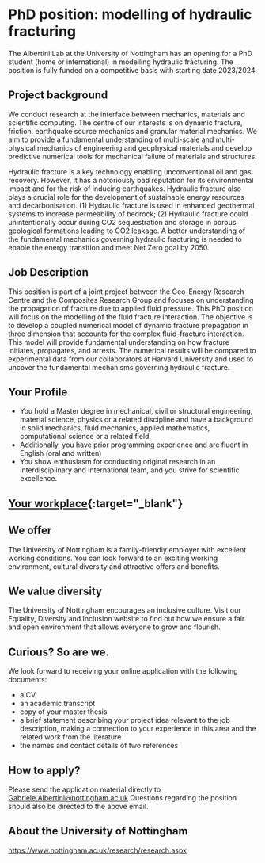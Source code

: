 # PhD position: modelling of hydraulic fracturing
The Albertini Lab at the University of Nottingham has an opening for a PhD student (home or international) in modelling hydraulic fracturing. The position is fully funded on a competitive basis with starting date 2023/2024.

## Project background
We conduct research at the interface between mechanics, materials and scientific computing. The centre of our interests is on dynamic fracture, friction, earthquake source mechanics and granular material mechanics. We aim to provide a fundamental understanding of multi-scale and multi-physical mechanics of engineering and geophysical materials and develop predictive numerical tools for mechanical failure of materials and structures.

Hydraulic fracture is a key technology enabling unconventional oil and gas recovery. However, it has a notoriously bad reputation for its environmental impact and for the risk of inducing earthquakes. Hydraulic fracture also plays a crucial role for the development of sustainable energy resources and decarbonisation. (1) Hydraulic fracture is used in enhanced geothermal systems to increase permeability of bedrock; (2) Hydraulic fracture could unintentionally occur during CO2 sequestration and storage in porous geological formations leading to CO2 leakage. A better understanding of the fundamental mechanics governing hydraulic fracturing is needed to enable the energy transition and meet Net Zero goal by 2050.

## Job Description
This position is part of a joint project between the Geo-Energy Research Centre and the Composites Research Group and focuses on understanding the propagation of fracture due to applied fluid pressure. This PhD position will focus on the modelling of the fluid fracture interaction. The objective is to develop a coupled numerical model of dynamic fracture propagation in three dimension that accounts for the complex fluid-fracture interaction. This model will provide fundamental understanding on how fracture initiates, propagates, and arrests. The numerical results will be compared to experimental data from our collaborators at Harvard University and used to uncover the fundamental mechanisms governing hydraulic fracture.

## Your Profile
-	You hold a Master degree in mechanical, civil or structural engineering, material science, physics or a related discipline and have a background in solid mechanics, fluid mechanics, applied mathematics, computational science or a related field.
-	Additionally, you have prior programming experience and are fluent in English (oral and written)
-	You show enthusiasm for conducting original research in an interdisciplinary and international team, and you strive for scientific excellence.

## [Your workplace](https://goo.gl/maps/SJiWHPYRP1f35gJ46){:target="_blank"}


## We offer

The University of Nottingham is a family-friendly employer with excellent working conditions. You can look forward to an exciting working environment, cultural diversity and attractive offers and benefits.

## We value diversity
The University of Nottingham encourages an inclusive culture. Visit our Equality, Diversity and Inclusion website to find out how we ensure a fair and open environment that allows everyone to grow and flourish.

## Curious? So are we.
We look forward to receiving your online application with the following documents:
-	a CV
-	an academic transcript
-	copy of your master thesis
-	a brief statement describing your project idea relevant to the job description, making a connection to your experience in this area and the related work from the literature
-	the names and contact details of two references

## How to apply?
Please send the application material directly to Gabriele.Albertini@nottingham.ac.uk
Questions regarding the position should also be directed to the above email.

## About the University of Nottingham
https://www.nottingham.ac.uk/research/research.aspx

